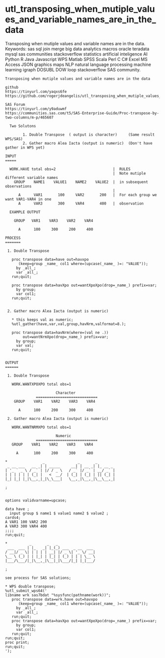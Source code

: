 # utl_transposing_when_mutiple_values_and_variable_names_are_in_the_data
Transposing when mutiple values and variable names are in the data. Keywords: sas sql join merge big data analytics macros oracle teradata mysql sas communities stackoverflow statistics artificial inteligence AI Python R Java Javascript WPS Matlab SPSS Scala Perl C C# Excel MS Access JSON graphics maps NLP natural language processing machine learning igraph DOSUBL DOW loop stackoverflow SAS community.

    Transposing when mutiple values and variable names are in the data

    github
    https://tinyurl.com/yaqxs6fe
    https://github.com/rogerjdeangelis/utl_transposing_when_mutiple_values_and_variable_names_are_in_the_data

    SAS Forum
    https://tinyurl.com/y9aduwmf
    https://communities.sas.com/t5/SAS-Enterprise-Guide/Proc-transpose-by-two-columns/m-p/465607

      Two Solutons

            1. Double Transpose  ( output is character)     (Same result WPS/SAS)
            2. Gather macro Alea Iacta (output is numeric)  (Don't have gather in WPS yet)

    INPUT
    =====

      WORK.HAVE total obs=2                          |  RULES
                                                     |  Note mutiple different variable names
        GROUP    NAME1    VALUE1    NAME2    VALUE2  |  in subsequent observations
                                                     |
          A      VAR1       100     VAR2       200   |  For each group we want VAR1-VAR4 in one
          A      VAR3       300     VAR4       400   |  observation

      EXAMPLE OUTPUT

        GROUP   VAR1    VAR3    VAR2    VAR4

          A      100     300     200     400

    PROCESS
    =======

     1. Double Transpose

       proc transpose data=have out=havxpo
          (keep=group _name_ col1 where=(upcase(_name_ )=: "VALUE"));
         by _all_;
         var _all_;
       run;quit;

       proc transpose data=havXpo out=wantXpoXpo(drop=_name_) prefix=var;
         by group;
         var col1;
       run;quit;


     2. Gather macro Alea Iacta (output is numeric)

       * this keeps val as numeric;
       %utl_gather(have,var,val,group,havNrm,valformat=8.);

       proc transpose data=havNrm(where=(val ne .))
            out=wantNrmXpo(drop=_name_) prefix=var;
         by group;
         var val;
       run;quit;


    OUTPUT
    ======

     1. Double Transpose

       WORK.WANTXPOXPO total obs=1

                           Character
                  ============================
        GROUP    VAR1    VAR2    VAR3    VAR4

          A      100     200     300     400

     2. Gather macro Alea Iacta (output is numeric)

       WORK.WANTNRMXPO total obs=1

                           Numeric
                  ============================
       GROUP    VAR1    VAR2    VAR3    VAR4

         A       100     200     300     400

    *                _               _       _
     _ __ ___   __ _| | _____     __| | __ _| |_ __ _
    | '_ ` _ \ / _` | |/ / _ \   / _` |/ _` | __/ _` |
    | | | | | | (_| |   <  __/  | (_| | (_| | || (_| |
    |_| |_| |_|\__,_|_|\_\___|   \__,_|\__,_|\__\__,_|

    ;


    options validvarname=upcase;

    data have ;
      input group $ name1 $ value1 name2 $ value2 ;
    cards4;
    A VAR1 100 VAR2 200
    A VAR3 300 VAR4 400
    ;;;;
    run;quit;

    *          _       _   _
     ___  ___ | |_   _| |_(_) ___  _ __  ___
    / __|/ _ \| | | | | __| |/ _ \| '_ \/ __|
    \__ \ (_) | | |_| | |_| | (_) | | | \__ \
    |___/\___/|_|\__,_|\__|_|\___/|_| |_|___/

    ;

    see process for SAS solutions;

    * WPS double transpose;
    %utl_submit_wps64('
    libname wrk sas7bdat "%sysfunc(pathname(work))";
       proc transpose data=wrk.have out=havxpo
          (keep=group _name_ col1 where=(upcase(_name_ )=: "VALUE"));
         by _all_;
         var _all_;
       run;quit;
       proc transpose data=havXpo out=wantXpoXpo(drop=_name_) prefix=var;
         by group;
         var col1;
       run;quit;
    run;quit;
    proc print;
    run;quit;
    ');

